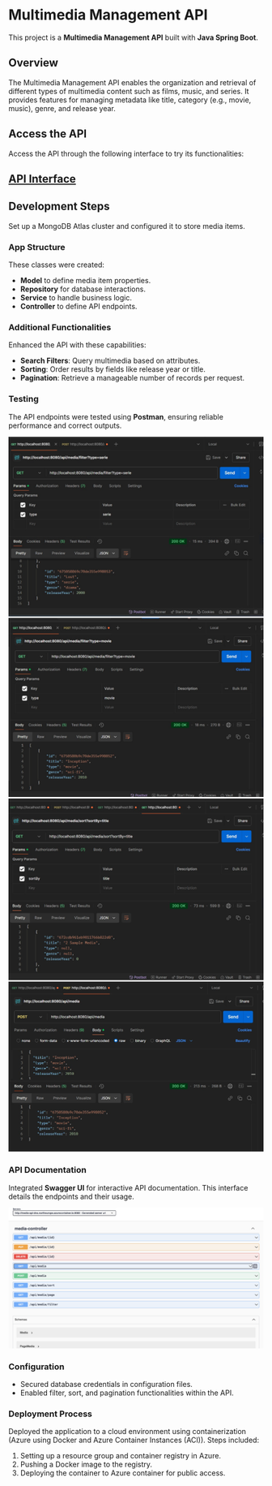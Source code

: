 # Multimedia Management API

This project is a **Multimedia Management API** built with **Java Spring Boot**.

## Overview

The Multimedia Management API enables the organization and retrieval of different types of multimedia content such as films, music, and series. It provides features for managing metadata like title, category (e.g., movie, music), genre, and release year.

## Access the API

Access the API through the following interface to try its functionalities:

## [API Interface](http://media-api-dns.northeurope.azurecontainer.io:8080/swagger-ui/index.html)

## Development Steps

Set up a MongoDB Atlas cluster and configured it to store media items.

### App Structure

These classes were created:

- **Model** to define media item properties.
- **Repository** for database interactions.
- **Service** to handle business logic.
- **Controller** to define API endpoints.

### Additional Functionalities

Enhanced the API with these capabilities:

- **Search Filters**: Query multimedia based on attributes.
- **Sorting**: Order results by fields like release year or title.
- **Pagination**: Retrieve a manageable number of records per request.

### Testing

The API endpoints were tested using **Postman**, ensuring reliable performance and correct outputs.

![Sample Request - Filtering Multimedia](screenshots/sc1.jpeg)  
![Sample Request - Filtering Multimedia](screenshots/sc2.jpeg)  
![Sample Request - Sorting](screenshots/sc3.jpeg)  
![Sample Request - Post](screenshots/sc4.jpeg)

### API Documentation

Integrated **Swagger UI** for interactive API documentation. This interface details the endpoints and their usage.

![Swagger Overview](screenshots/sc5.png)

### Configuration

- Secured database credentials in configuration files.
- Enabled filter, sort, and pagination functionalities within the API.

### Deployment Process

Deployed the application to a cloud environment using containerization (Azure using Docker and Azure Container Instances (ACI)). Steps included:

1. Setting up a resource group and container registry in Azure.
2. Pushing a Docker image to the registry.
3. Deploying the container to Azure container for public access.
